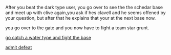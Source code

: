 After you beat the dark type user, you go over to see the the schedar base and meet up with clive again,you ask if hes clavell and he seems offened by your question, but after that he explains that your at the next base now.

you go over to the gate and you now have to fight a team star grunt.

[go catch a water type and fight the base](Mela-defeat.md)

[admit defeat](Team-star-defeat.md)